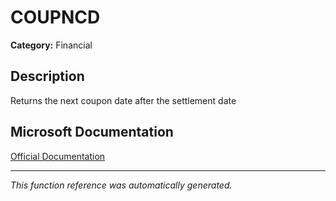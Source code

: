 # COUPNCD

**Category:** Financial

## Description
Returns the next coupon date after the settlement date

## Microsoft Documentation
[Official Documentation](https://support.microsoft.com//en-us/office/coupncd-function-fd962fef-506b-4d9d-8590-16df5393691f)

---
*This function reference was automatically generated.*
